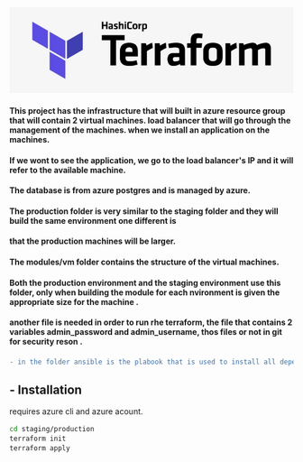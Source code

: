 ![](training/hashicorp-terraform-logo.jpg)
#### This project has the infrastructure that will built in azure resource group that will contain 2 virtual machines.   load balancer that will go through the management of the machines.  when we install an application on the machines. 

#### If we wont to see the application, we  go to the load balancer's IP and it will refer to the available machine. 
#### The database is from azure postgres and is managed by azure. 
#### The production folder is very similar to the staging folder and they will build the same environment one different is 
#### that the production machines will be larger.
#### The modules/vm folder contains the structure of the virtual machines. 
#### Both the production environment and the staging environment use this folder, only when building the module for each  nvironment is given the appropriate size for the machine .
#### another file is needed in order to run rhe terraform, the file that contains 2 variables admin_password and  admin_username, thos files or not in git for security reson .
```diff
- in the folder ansible is the plabook that is used to install all dependencies for the application 
```

## - Installation

requires  azure cli and azure acount.

```sh
cd staging/production
terraform init 
terraform apply
```
